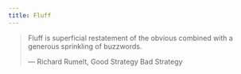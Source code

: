 ```yaml
---
title: Fluff
---
```


> Fluff is superficial restatement of the obvious combined with a generous sprinkling of buzzwords.
> 
> — Richard Rumelt, Good Strategy Bad Strategy 
